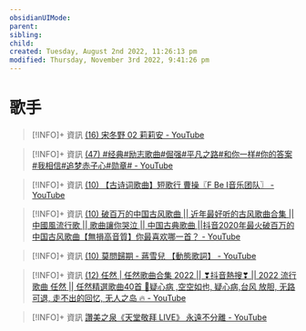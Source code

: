 ```yaml
---
obsidianUIMode: 
parent: 
sibling: 
child: 
created: Tuesday, August 2nd 2022, 11:26:13 pm
modified: Thursday, November 3rd 2022, 9:41:26 pm
---
```

# 歌手


> [!INFO]+ 資訊
> [(16) 宋冬野 02 莉莉安 - YouTube](https://www.youtube.com/watch?v=FiJHoPrS4Y4&list=PL7lGadaXOTSyMLih_0HrPsEFwDcaTf5yO&index=31)

> [!INFO]+ 資訊
> [(47) #经典#励志歌曲#倔强#平凡之路#和你一样#你的答案#我相信#追梦赤子心#勋章# - YouTube](https://www.youtube.com/watch?v=iMqU-JRZYqc)

> [!INFO]+ 資訊
> [(10) 【古诗词歌曲】短歌行 曹操〖F Be I音乐团队〗 - YouTube](https://www.youtube.com/watch?v=NVnME_gW8W8)

> [!INFO]+ 資訊
> [(10) 破百万的中国古风歌曲 || 近年最好听的古风歌曲合集 || 中國風流行歌 || 歌曲讓你哭泣 || 中国古典歌曲 ||抖音2020年最火破百万的中国古风歌曲【無損高音質】你最喜欢哪一首？ - YouTube](https://www.youtube.com/watch?v=ePhVSep8e1c)

> [!INFO]+ 資訊
> [(10) 莫問歸期 - 蔣雪兒 【動態歌詞】 - YouTube](https://www.youtube.com/watch?v=zEuu0cKAbj4)


> [!INFO]+ 資訊
> [(12) 任然 | 任然歌曲合集 2022 || ❣抖音熱搜❣ || 2022 流行 歌曲 任然 || 任然精選歌曲40首 💖疑心病 ,空空如也, 疑心病,台风 放胆, 无路可退, 走不出的回忆, 无人之岛 🔥 - YouTube](https://www.youtube.com/watch?v=QIu4pgQky8E)

> [!INFO]+ 資訊
> [讚美之泉《天堂敬拜 LIVE》 永遠不分離 - YouTube](https://www.youtube.com/watch?v=pPDkpRTCHKM)
